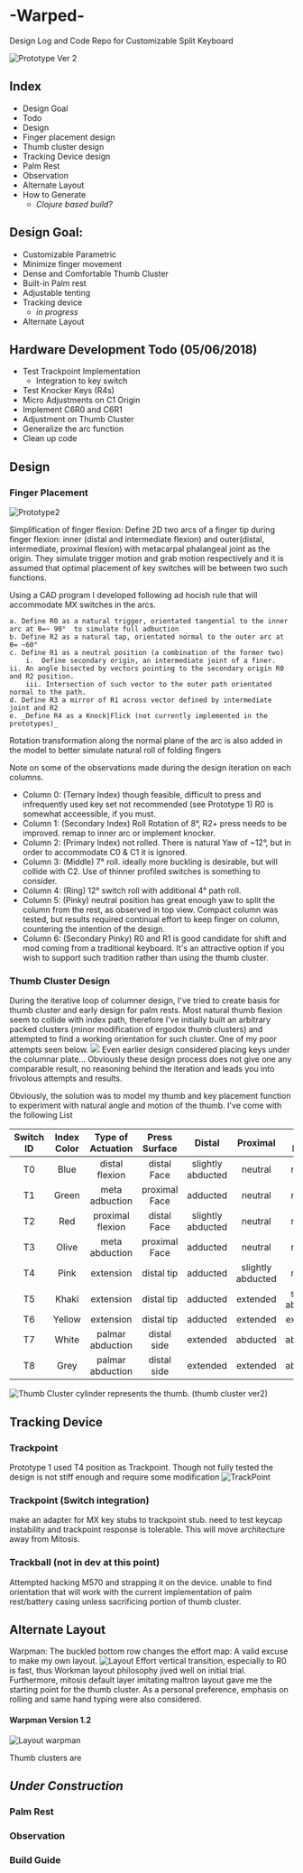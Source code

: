 # -Warped-
Design Log and Code Repo for Customizable Split Keyboard

![Prototype Ver 2](https://raw.githubusercontent.com/pseudoku/Warped-keyboard/master/Photo/Proto2TopView.jpg)

## Index
 * Design Goal
 * Todo
 * Design
  * Finger placement design
  * Thumb cluster design
  * Tracking Device design
  * Palm Rest
 * Observation
 * Alternate Layout
 * How to Generate
   * _Clojure based build?_

## Design Goal:
* Customizable Parametric
* Minimize finger movement
* Dense and Comfortable Thumb Cluster
* Built-in Palm rest
* Adjustable tenting
* Tracking device
  * _in progress_
* Alternate Layout

## Hardware Development Todo (05/06/2018)
* Test Trackpoint Implementation
  * Integration to key switch
* Test Knocker Keys (R4s)
* Micro Adjustments on C1 Origin
* Implement C6R0 and C6R1
* Adjustment on Thumb Cluster
* Generalize the arc function
* Clean up code

## Design


### Finger Placement
![Prototype2](https://raw.githubusercontent.com/pseudoku/Warped-keyboard/master/Photo/)

Simplification of finger flexion:
 Define 2D two arcs of a finger tip during finger flexion: inner (distal and intermediate flexion) and outer(distal, intermediate, proximal flexion) with metacarpal phalangeal joint as the origin. They simulate trigger motion and grab motion respectively and it is assumed that optimal placement of key switches will be between two such functions.  

 Using a CAD program I developed following ad hocish rule that will accommodate MX switches in the arcs.

	a. Define R0 as a natural trigger, orientated tangential to the inner arc at θ=~ 90°  to simulate full adbuction
	b. Define R2 as a natural tap, orientated normal to the outer arc at θ= ~60°
	c. Define R1 as a neutral position (a combination of the former two)
		i.  Define secondary origin, an intermediate joint of a finer.
    ii. An angle bisected by vectors pointing to the secondary origin R0 and R2 position.
		iii. Intersection of such vector to the outer path orientated normal to the path.
	d. Define R3 a mirror of R1 across vector defined by intermediate joint and R2
	e. _Define R4 as a Knock|Flick (not currently implemented in the prototypes)_

Rotation transformation along the normal plane of the arc is also added in the model to better simulate natural roll of folding fingers

Note on some of the observations made during the design iteration on each columns.

* Column 0: (Ternary Index) though feasible, difficult to press and infrequently used key set not recommended (see Prototype 1) R0 is somewhat acceessible, if you must.
* Column 1: (Secondary Index) Roll Rotation of 8°,  R2+ press needs to be improved. remap to inner arc or implement knocker.
* Column 2: (Primary Index) not rolled. There is natural Yaw of ~12°, but in order to accommodate C0 & C1 it is ignored.
* Column 3: (Middle) 7° roll. ideally more buckling is desirable, but will collide with C2. Use of thinner profiled switches is something to consider.  
* Column 4: (Ring) 12° switch roll with additional 4° path roll.
* Column 5: (Pinky) neutral position has great enough yaw to split the column from the rest, as observed in top view.
Compact column was tested, but results required continual effort to keep finger on column, countering the intention of the design.
* Column 6: (Secondary Pinky) R0 and R1 is good candidate for shift and mod coming from a traditional keyboard. It's an attractive option if you wish to support such tradition rather than using the thumb cluster.

### Thumb Cluster Design

During the iterative loop of columner design, I've tried to create basis for thumb cluster and early design for palm rests. Most natural thumb flexion seem to collide with index path, therefore I've initially built an arbitrary packed clusters (minor modification of ergodox thumb clusters) and attempted to find a working orientation for such cluster. One of my poor attempts seen below.
![](https://raw.githubusercontent.com/pseudoku/Warped-keyboard/master/Photo/Dummy1BackView.jpg)
Even earlier design considered placing keys under the columnar plate… Obviously these design process does not give one any comparable result, no reasoning behind the iteration and leads you into frivolous attempts and results.  

Obviously, the solution was to model my thumb and key placement function to experiment with natural angle and motion of the thumb.
  I've come with the following List

|Switch ID| Index Color| Type of Actuation| Press Surface| Distal| Proximal| Meta Radial | Meta Palmar|
|:-------:|:----------:|:----------------:|:------------:|:-----:|:-------:|:-------------:|:--------------:|
|T0| Blue| distal flexion| distal Face| slightly abducted| neutral | neutral| adducted|
|T1| Green|	meta adbuction|	proximal Face| adducted| neutral | neutral| neutral|  
|T2| Red| proximal flexion|	distal Face| slightly abducted| neutral | neutral| adducted|
|T3| Olive| meta abduction|	proximal Face| adducted| neutral | neutral| neutral|
|T4| Pink| extension | distal tip| adducted| slightly abducted | neutral| neutral|
|T5| Khaki|	extension|	distal tip| adducted| extended | slightly abducted| neutral|
|T6| Yellow| extension|	distal tip| adducted| extended | extended| neutral|
|T7| White| palmar abduction|	distal side| extended | abducted | abducted| neutral|
|T8| Grey| palmar abduction|	distal side| extended | extended | abducted| neutral|

![Thumb Cluster](https://raw.githubusercontent.com/pseudoku/Warped-keyboard/master/Photo/ThumbExample.png)
cylinder represents the thumb. (thumb cluster ver2)

## Tracking Device

### Trackpoint
Prototype 1 used T4 position as Trackpoint. Though not fully tested the design is not stiff enough and require some modification
![TrackPoint](https://raw.githubusercontent.com/pseudoku/Warped-keyboard/master/Photo/ThumbTrackPoint.png)

### Trackpoint (Switch integration)
make an adapter for MX key stubs to trackpoint stub. need to test keycap instability and trackpoint response is tolerable. This will move architecture away from Mitosis.


### Trackball (not in dev at this point)
Attempted hacking M570 and strapping it on the device. unable to find orientation that will work with the current implementation of palm rest/battery casing unless sacrificing portion of thumb cluster.

## Alternate Layout
Warpman:
The buckled bottom row changes the effort map:
A valid excuse to make my own layout.
![Layout Effort](https://raw.githubusercontent.com/pseudoku/Warped-keyboard/master/Photo/EffortMap.png)
vertical transition, especially to R0 is fast, thus Workman layout philosophy jived well on initial trial. Furthermore, mitosis default layer imitating maltron layout gave me the starting point for the thumb cluster. As a personal preference, emphasis on rolling and same hand typing were also considered.

#### Warpman Version 1.2

![Layout warpman](https://raw.githubusercontent.com/pseudoku/Warped-keyboard/master/Photo/WarpmanLayout.png)

Thumb clusters are


## _Under Construction_

### Palm Rest

### Observation
### Build Guide
